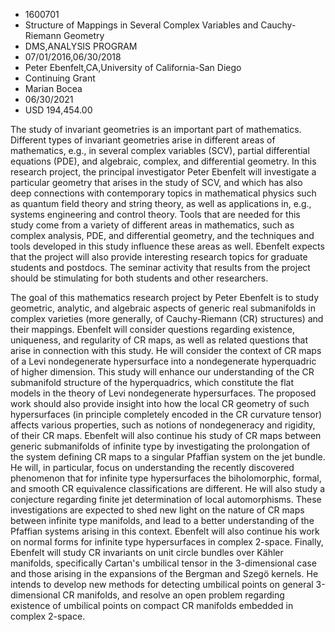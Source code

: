 
* 1600701
* Structure of Mappings in Several Complex Variables and Cauchy-Riemann Geometry
* DMS,ANALYSIS PROGRAM
* 07/01/2016,06/30/2018
* Peter Ebenfelt,CA,University of California-San Diego
* Continuing Grant
* Marian Bocea
* 06/30/2021
* USD 194,454.00

The study of invariant geometries is an important part of mathematics. Different
types of invariant geometries arise in different areas of mathematics, e.g., in
several complex variables (SCV), partial differential equations (PDE), and
algebraic, complex, and differential geometry. In this research project, the
principal investigator Peter Ebenfelt will investigate a particular geometry
that arises in the study of SCV, and which has also deep connections with
contemporary topics in mathematical physics such as quantum field theory and
string theory, as well as applications in, e.g., systems engineering and control
theory. Tools that are needed for this study come from a variety of different
areas in mathematics, such as complex analysis, PDE, and differential geometry,
and the techniques and tools developed in this study influence these areas as
well. Ebenfelt expects that the project will also provide interesting research
topics for graduate students and postdocs. The seminar activity that results
from the project should be stimulating for both students and other researchers.

The goal of this mathematics research project by Peter Ebenfelt is to study
geometric, analytic, and algebraic aspects of generic real submanifolds in
complex varieties (more generally, of Cauchy-Riemann (CR) structures) and their
mappings. Ebenfelt will consider questions regarding existence, uniqueness, and
regularity of CR maps, as well as related questions that arise in connection
with this study. He will consider the context of CR maps of a Levi nondegenerate
hypersurface into a nondegenerate hyperquadric of higher dimension. This study
will enhance our understanding of the CR submanifold structure of the
hyperquadrics, which constitute the flat models in the theory of Levi
nondegenerate hypersurfaces. The proposed work should also provide insight into
how the local CR geometry of such hypersurfaces (in principle completely encoded
in the CR curvature tensor) affects various properties, such as notions of
nondegeneracy and rigidity, of their CR maps. Ebenfelt will also continue his
study of CR maps between generic submanifolds of infinite type by investigating
the prolongation of the system defining CR maps to a singular Pfaffian system on
the jet bundle. He will, in particular, focus on understanding the recently
discovered phenomenon that for infinite type hypersurfaces the biholomorphic,
formal, and smooth CR equivalence classifications are different. He will also
study a conjecture regarding finite jet determination of local automorphisms.
These investigations are expected to shed new light on the nature of CR maps
between infinite type manifolds, and lead to a better understanding of the
Pfaffian systems arising in this context. Ebenfelt will also continue his work
on normal forms for infinite type hypersurfaces in complex 2-space. Finally,
Ebenfelt will study CR invariants on unit circle bundles over Kähler manifolds,
specifically Cartan's umbilical tensor in the 3-dimensional case and those
arising in the expansions of the Bergman and Szegö kernels. He intends to
develop new methods for detecting umbilical points on general 3-dimensional CR
manifolds, and resolve an open problem regarding existence of umbilical points
on compact CR manifolds embedded in complex 2-space.
